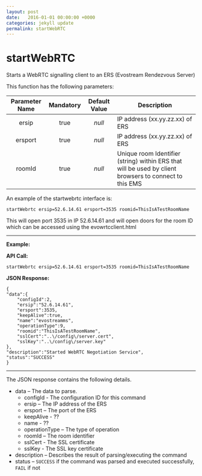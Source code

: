 ```yaml
---
layout: post
date:   2016-01-01 00:00:00 +0000
categories: jekyll update
permalink: startWebRTC
---
```


# startWebRTC

Starts a WebRTC signalling client to an ERS (Evostream Rendezvous Server)

This function has the following parameters:

| **Parameter Name** | **Mandatory** | **Default Value** | **Description**                          |
| :----------------: | :-----------: | :---------------: | ---------------------------------------- |
|       ersip        |     true      |      *null*       | IP address (xx.yy.zz.xx) of ERS          |
|      ersport       |     true      |      *null*       | IP address (xx.yy.zz.xx) of ERS          |
|       roomId       |     true      |      *null*       | Unique room Identifier (string) within ERS that will be used by client browsers to connect to this EMS |

An example of the startwebrtc interface is:

``` 
startWebrtc ersip=52.6.14.61 ersport=3535 roomid=ThisIsATestRoomName
```

This will open port 3535 in IP 52.6.14.61 and will open doors for the room ID which can be accessed using the evowrtcclient.html

------

**Example:**

**API Call:**

``` 
startWebrtc ersip=52.6.14.61 ersport=3535 roomid=ThisIsATestRoomName 
```

**JSON Response:**

``` 
{
"data":{
    "configId":2,
    "ersip":"52.6.14.61",
    "ersport":3535,
    "keepAlive":true,
    "name":"evostreamms",
    "operationType":9,
    "roomid":"ThisIsATestRoomName",
    "sslCert":"..\/config\/server.cert",
    "sslKey":"..\/config\/server.key"
},
"description":"Started WebRTC Negotiation Service",
"status":"SUCCESS"
}
```

------

The JSON response contains the following details.

- data – The data to parse.
  - configId - The configuration ID for this command
  - ersip – The IP address of the ERS
  - ersport – The port of the ERS
  - keepAlive - ??
  - name - ??
  - operationType – The type of operation
  - roomId – The room identifier
  - sslCert - The SSL certificate
  - sslKey - The SSL key certificate
- description – Describes the result of parsing/executing the command
- status – `SUCCESS` if the command was parsed and executed successfully, `FAIL` if not
